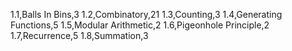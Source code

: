 1.1,Balls In Bins,3
1.2,Combinatory,21
1.3,Counting,3
1.4,Generating Functions,5
1.5,Modular Arithmetic,2
1.6,Pigeonhole Principle,2
1.7,Recurrence,5
1.8,Summation,3